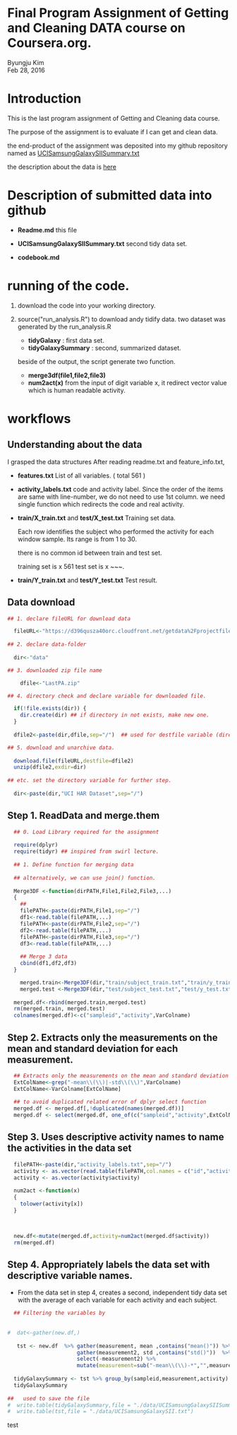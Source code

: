 # Final Program Assignment of Getting and Cleaning DATA course on Coursera.org.
Byungju Kim  
Feb 28, 2016  

# Introduction

This is the last program assignment of Getting and Cleaning data course.

The purpose of the assignment is to evaluate if I can get and clean data.

the end-product of the assignment was deposited into my github repository named as [UCISamsungGalaxySIISummary.txt]()

the description about the data is [here]()

# Description of submitted data into github

- **Readme.md** this file

<!--
- **UCISamsungGalaxySIItidy.txt** tidy data set. which generated after step 4 of the instruction.
-->

- **UCISamsungGalaxySIISummary.txt** second tidy data set.

- **codebook.md** 

# running of the code.

1. download the code into your working directory.

2. source("run_analysis.R") to download andy tidify data.
   two dataset was generated by the run_analysis.R
   
   - **tidyGalaxy** : first data set.
   - **tidyGalaxySummary** : second, summarized dataset.
 
   beside of the output, the script generate two function.
   
   - **merge3df(file1,file2,file3)**
   - **num2act(x)** from the input of digit variable x, it redirect vector value which is human readable activity.
   
# workflows

## Understanding about the data

I grasped the data structures After reading readme.txt and feature_info.txt, 

  * **features.txt** List of all variables. ( total 561 )

  * **activity_labels.txt**  code and activity label. Since the order of the items are same with line-number, we do not need to use 1st column. we need single function which redirects the code and real activity. 

  * **train/X_train.txt** and **test/X_test.txt** Training set data. 
  
      Each row identifies the subject who performed the activity for each window sample. 
      Its range is from 1 to 30.
      
      there is no common id between train and test set.
      
      training set is x 561
      test set is x ~~~.

  * **train/Y_train.txt** and **test/Y_test.txt** Test result.


## Data download


```r
## 1. declare fileURL for download data

  fileURL<-"https://d396qusza40orc.cloudfront.net/getdata%2Fprojectfiles%2FUCI%20HAR%20Dataset.zip"
  
## 2. declare data-folder
   
  dir<-"data"

## 3. downloaded zip file name

    dfile<-"LastPA.zip"

## 4. directory check and declare variable for downloaded file.

  if(!file.exists(dir)) {
    dir.create(dir) ## if directory in not exists, make new one.
  }
  
  dfile2<-paste(dir,dfile,sep="/")  ## used for destfile variable (directory and name of the file)

## 5. download and unarchive data.
  
  download.file(fileURL,destfile=dfile2)
  unzip(dfile2,exdir=dir)
  
## etc. set the directory variable for further step.  
  
  dir<-paste(dir,"UCI HAR Dataset",sep="/")    
```

## Step 1. ReadData and merge.them


```r
  ## 0. Load Library required for the assignment
  
  require(dplyr)
  require(tidyr) ## inspired from swirl lecture.
  
  ## 1. Define function for merging data 
  
  ## alternatively, we can use join() function.
  
  Merge3DF <-function(dirPATH,File1,File2,File3,...)
  {
    ## 
    filePATH<-paste(dirPATH,File1,sep="/")
    df1<-read.table(filePATH,...)
    filePATH<-paste(dirPATH,File2,sep="/")
    df2<-read.table(filePATH,...)
    filePATH<-paste(dirPATH,File3,sep="/")
    df3<-read.table(filePATH,...)
    
    ## Merge 3 data
    cbind(df1,df2,df3)
  }

    merged.train<-Merge3DF(dir,"train/subject_train.txt","train/y_train.txt","train/X_train.txt",header=FALSE)
    merged.test <-Merge3DF(dir,"test/subject_test.txt","test/y_test.txt","test/X_test.txt",header=FALSE)
  
  merged.df<-rbind(merged.train,merged.test)
  rm(merged.train, merged.test)
  colnames(merged.df)<-c("sampleid","activity",VarColname)
```

## Step 2. Extracts only the measurements on the mean and standard deviation for each measurement.


```r
  ## Extracts only the measurements on the mean and standard deviation for each measurement.
  ExtColName<-grep("-mean\\(\\)|-std\\(\\)",VarColname)
  ExtColName<-VarColname[ExtColName]
  
  ## to avoid duplicated related error of dplyr select function
  merged.df <- merged.df[,!duplicated(names(merged.df))]
  merged.df <- select(merged.df, one_of(c("sampleid","activity",ExtColName)))
```

## Step 3. Uses descriptive activity names to name the activities in the data set


```r
  filePATH<-paste(dir,"activity_labels.txt",sep="/")
  activity <- as.vector(read.table(filePATH,col.names = c("id","activity"))[2]$activity)
  activity <- as.vector(activity$activity)
  
  num2act <-function(x)
  {
    tolower(activity[x])  
  }
  


  new.df<-mutate(merged.df,activity=num2act(merged.df$activity))
  rm(merged.df)
```


## Step 4. Appropriately labels the data set with descriptive variable names.

- From the data set in step 4, creates a second, independent tidy data set with the average of each variable for each activity and each subject.



```r
  ## Filtering the variables by
  
  
#  dat<-gather(new.df,)
 
   tst <- new.df  %>% gather(measurement, mean ,contains("mean()")) %>% 
                      gather(measurement2, std ,contains("std()"))  %>% 
                      select(-measurement2) %>%
                      mutate(measurement=sub("-mean\\(\\)-*","",measurement))
  
  tidyGalaxySummary <- tst %>% group_by(sampleid,measurement,activity) %>% summarize(mean=mean(mean),std=mean(std))
  tidyGalaxySummary 
  
##   used to save the file 
#  write.table(tidyGalaxySummary,file = "./data/UCISamsungGalaxySIISummary.txt",row.names = FALSE)
#  write.table(tst,file = "./data/UCISamsungGalaxySII.txt")
```

test
